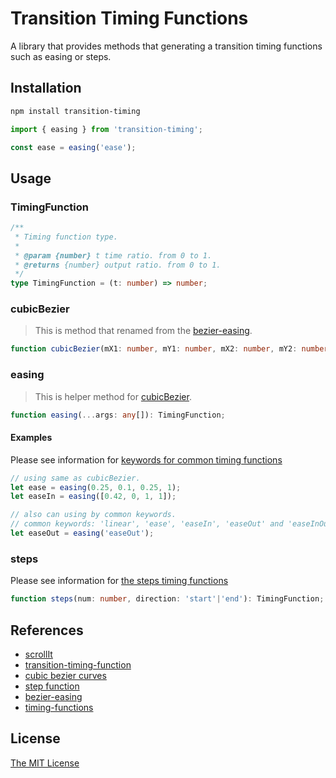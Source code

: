 # Transition Timing Functions

A library that provides methods that generating a transition timing functions such as easing or steps.

## Installation

``` sh
npm install transition-timing
```

``` js
import { easing } from 'transition-timing';

const ease = easing('ease');
```

## Usage

### TimingFunction

``` ts
/**
 * Timing function type.
 *
 * @param {number} t time ratio. from 0 to 1.
 * @returns {number} output ratio. from 0 to 1.
 */
type TimingFunction = (t: number) => number;
```

### cubicBezier

> This is method that renamed from the [bezier-easing](https://github.com/gre/bezier-easing#readme).

``` ts
function cubicBezier(mX1: number, mY1: number, mX2: number, mY2: number): TimingFunction;
```

### easing

> This is helper method for [cubicBezier](#cubicbezier).

``` ts
function easing(...args: any[]): TimingFunction;
```

#### Examples

Please see information for [keywords for common timing functions](https://developer.mozilla.org/en-US/docs/Web/CSS/single-transition-timing-function#Keywords_for_common_timing_functions)

``` js
// using same as cubicBezier.
let ease = easing(0.25, 0.1, 0.25, 1);
let easeIn = easing([0.42, 0, 1, 1]);

// also can using by common keywords.
// common keywords: 'linear', 'ease', 'easeIn', 'easeOut' and 'easeInOut'.
let easeOut = easing('easeOut');
```

### steps

Please see information for [the steps timing functions](https://developer.mozilla.org/en-US/docs/Web/CSS/single-transition-timing-function#The_steps()_class_of_timing_functions)

``` ts
function steps(num: number, direction: 'start'|'end'): TimingFunction;
```

## References

- [scrollIt](https://github.com/archco/moss-ui/blob/master/src/js/lib/methods/scroll-it.js)
- [transition-timing-function](https://developer.mozilla.org/en-US/docs/Web/CSS/single-transition-timing-function)
- [cubic bezier curves](https://en.wikipedia.org/wiki/B%C3%A9zier_curve#Cubic_B.C3.A9zier_curves)
- [step function](https://en.wikipedia.org/wiki/Step_function)
- [bezier-easing](https://github.com/gre/bezier-easing)
- [timing-functions](https://drafts.csswg.org/css-timing-1/#timing-functions)

## License

[The MIT License](https://github.com/archco/transition-timing/blob/master/LICENSE)
